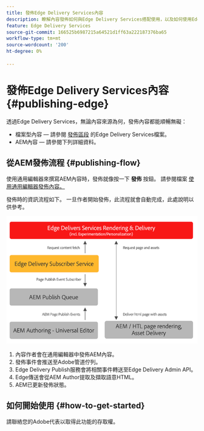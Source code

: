 ```yaml
---
title: 發佈Edge Delivery Services內容
description: 瞭解內容發佈如何與Edge Delivery Services搭配使用，以及如何使用Edge Delivery Services發佈AEM內容。
feature: Edge Delivery Services
source-git-commit: 166525b6987215a64521d1ff63a222187376ba65
workflow-type: tm+mt
source-wordcount: '200'
ht-degree: 0%

---
```



# 發佈Edge Delivery Services內容 {#publishing-edge}

透過Edge Delivery Services，無論內容來源為何，發佈內容都能順暢無礙：

* 檔案型內容 — 請參閱 [發佈區段](/help/edge/docs/authoring.md) 的Edge Delivery Services檔案。
* AEM內容 — 請參閱下列詳細資料。

## 從AEM發佈流程 {#publishing-flow}

使用通用編輯器來撰寫AEM內容時，發佈就像按一下 **發佈** 按鈕。 請參閱檔案 [使用通用編輯器發佈內容。](/help/implementing/universal-editor/publishing.md)

發佈時的資訊流程如下。 一旦作者開始發佈，此流程就會自動完成，此處說明以供參考。

![從AEM發佈到Edge Delivery Services時的資訊流](assets/publishing-flow.png)

1. 內容作者會在通用編輯器中發佈AEM內容。
1. 發佈事件會推送至Adobe管道佇列。
1. Edge Delivery Publish服務會將相關事件轉送至Edge Delivery Admin API。
1. Edge傳送會從AEM Author提取及擷取語意HTML。
1. AEM已更新發佈狀態。

## 如何開始使用 {#how-to-get-started}

請聯絡您的Adobe代表以取得此功能的存取權。
